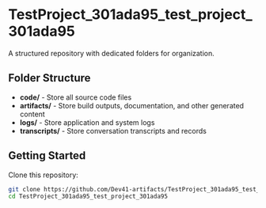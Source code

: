 # TestProject_301ada95_test_project_301ada95
A structured repository with dedicated folders for organization.

## Folder Structure

- **code/** - Store all source code files
- **artifacts/** - Store build outputs, documentation, and other generated content
- **logs/** - Store application and system logs
- **transcripts/** - Store conversation transcripts and records

## Getting Started

Clone this repository:
```bash
git clone https://github.com/Dev41-artifacts/TestProject_301ada95_test_project_301ada95
cd TestProject_301ada95_test_project_301ada95
```

